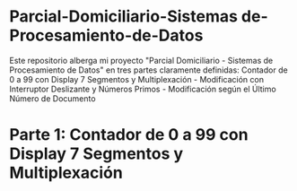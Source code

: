 # Parcial-Domiciliario-Sistemas de-Procesamiento-de-Datos
Este repositorio alberga mi proyecto "Parcial Domiciliario - Sistemas de Procesamiento de Datos" en tres partes claramente definidas: Contador de 0 a 99 con Display 7 Segmentos y Multiplexación - Modificación con Interruptor Deslizante y Números Primos - Modificación según el Último Número de Documento  

# Parte 1: Contador de 0 a 99 con Display 7 Segmentos y Multiplexación
